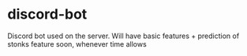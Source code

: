 # discord-bot
Discord bot used on the server. Will have basic features + prediction of stonks feature soon, whenever time allows
